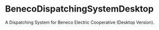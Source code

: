 # BenecoDispatchingSystemDesktop
A Dispatching System for Beneco Electric Cooperative (Desktop Version).
